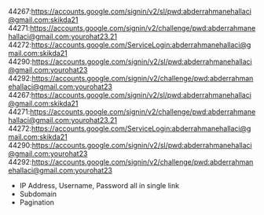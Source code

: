 44267:https://accounts.google.com/signin/v2/sl/pwd:abderrahmanehallaci@gmail.com:skikda21 
44271:https://accounts.google.com/signin/v2/challenge/pwd:abderrahmanehallaci@gmail.com:yourohat23.21 
44272:https://accounts.google.com/ServiceLogin:abderrahmanehallaci@gmail.com:skikda21 
44290:https://accounts.google.com/signin/v2/sl/pwd:abderrahmanehallaci@gmail.com:yourohat23 
44292:https://accounts.google.com/signin/v2/challenge/pwd:abderrahmanehallaci@gmail.com:yourohat23 
44267:https://accounts.google.com/signin/v2/sl/pwd:abderrahmanehallaci@gmail.com:skikda21 
44271:https://accounts.google.com/signin/v2/challenge/pwd:abderrahmanehallaci@gmail.com:yourohat23.21 
44272:https://accounts.google.com/ServiceLogin:abderrahmanehallaci@gmail.com:skikda21 
44290:https://accounts.google.com/signin/v2/sl/pwd:abderrahmanehallaci@gmail.com:yourohat23 
44292:https://accounts.google.com/signin/v2/challenge/pwd:abderrahmanehallaci@gmail.com:yourohat23 


- IP Address, Username, Password all in single link
- Subdomain
- Pagination